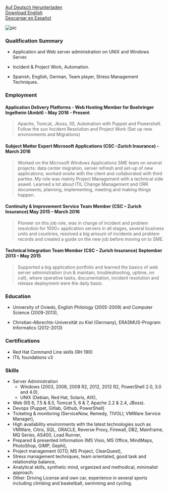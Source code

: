 [Auf Deutsch Herunterladen](https://drive.google.com/open?id=0B1kbXXDWKhzjTmdhRk95cm0wY00)  
[Download English](https://drive.google.com/open?id=0B1kbXXDWKhzjbjdRWGc0WXpQZm8)  
[Descargar en Español](https://drive.google.com/open?id=0B1kbXXDWKhzjdGtsendrcTd2WUE)  
  
![pic](https://media.licdn.com/dms/image/C5103AQH9zc1NTy5i-g/profile-displayphoto-shrink_200_200/0?e=1542844800&v=beta&t=g0-f7KfNzBBn6GYje9kEyq8UsVNTBDC1AEr4mhakQFo)

### Qualification Summary

*   Application and Web server administration on UNIX and Windows Server.

*   Incident & Project Work, Automation.

*   Spanish, English, German, Team player, Stress Management Techniques.

### Employment

#### Application Delivery Platforms - Web Hosting Member for Boehringer Ingelheim (Ambit) - May 2016 - Present

> Apache, Tomcat, Jboss, IIS, Automation with Puppet and Powershell. Follow the sun Incident Resolution and Project Work (Set up new environments and Migrations)

#### Subject Matter Expert Microsoft Applications (CSC –Zurich Insurance) - March 2016

> Worked on the Microsoft Windows Applications SME team on several projects: data center migration, server refresh and set-up of new applications; worked onsite with the client and collaborated with third parties. My role was mainly Project Management with a technical side aswell. Learned a lot about ITIL Change Management and ORR documents, planning, implementing, meeting and making things happen.

#### Continuity & Improvement Service Team Member (CSC – Zurich Insurance) May 2015 – March 2016

> Pioneer on this job role, was in charge of incident and problem resolution for 1000+ application servers in all stages, several business units and countries, resolved a big amount of incidents and problem records and created a guide on the new job before moving on to SME.

#### Technical Integration Team Member (CSC – Zurich Insurance) September 2013 – May 2015

> Supported a big application portfolio and learned the basics of web server administration (run & maintain, troubleshooting, uptime, on call), where operative tasks, documentation, incident resolution and release deployment were the daily basis.

### Education

*   University of Oviedo, English Philology (2005-2009) and Computer Science (2009-2013),

*   Christian-Albrechts-Universität zu Kiel (Germany), ERASMUS-Program: Informatics (2012-2013)

### Certifications

*   Red Hat Command Line skills (RH 190)
*   ITIL foundations v3

### Skills

*   Server Administration
    *   Windows (2003, 2008, 2008 R2, 2012, 2012 R2, PowerShell 2.0, 3.0 and 4.0),
    *   UNIX (Debian, Red Hat, Solaris, AIX),
*   Web (IIS 6, 7.5 & 8.5, Tomcat 5, 6 & 7, Apache 2.2 & 2.4, JBoss).
*   Devops (Puppet, Gitlab, Github, PowerShell)
*   Ticketing & monitoring (ServiceNow, Remedy, TIVOLI, VMWare Service Manager),
*   High availability environments with the latest technologies such as VMWare, Citrix, SQL, ORACLE, Reverse Proxy, Firewall, DB2, Mainframe, MQ Series, AS400, Load Runner,
*   Prepared & presented Information (MS Visio, MS Office, MindMaps, PhotoShop, GIMP, Gephi),
*   Project management (GTD, MS Project, ClearQuest),
*   Stress management techniques, team orientated, good task and relationship balance,
*   Analytical skills, synthetic mind, organized and methodical, minimalist approach.
*   Other: Driving License and own car, experience in several sports including climbing and basketball, swimming and cycling.
